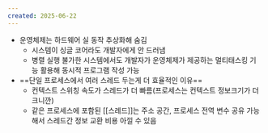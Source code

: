 ```yaml
---
created: 2025-06-22
---
```

- 운영체제는 하드웨어 실 동작 추상화해 숨김
	- 시스템이 싱글 코어라도 개발자에게 안 드러냄
	- 병렬 실행 불가한 시스템에서도 개발자가 운영체제가 제공하는 멀티태스킹 기능 활용해 동시적 프로그램 작성 가능
- ==단일 프로세스에서 여러 스레드 두는게 더 효율적인 이유==
	- 컨텍스트 스위칭 속도가 스레드가 더 빠름(프로세스는 컨텍스트 정보크기가 더 크니깐)
	- 같은 프로세스에 포함된 [[스레드]]는 주소 공간, 프로세스 전역 변수 공유 가능해서 스레드간 정보 교환 비용 아낄 수 있음